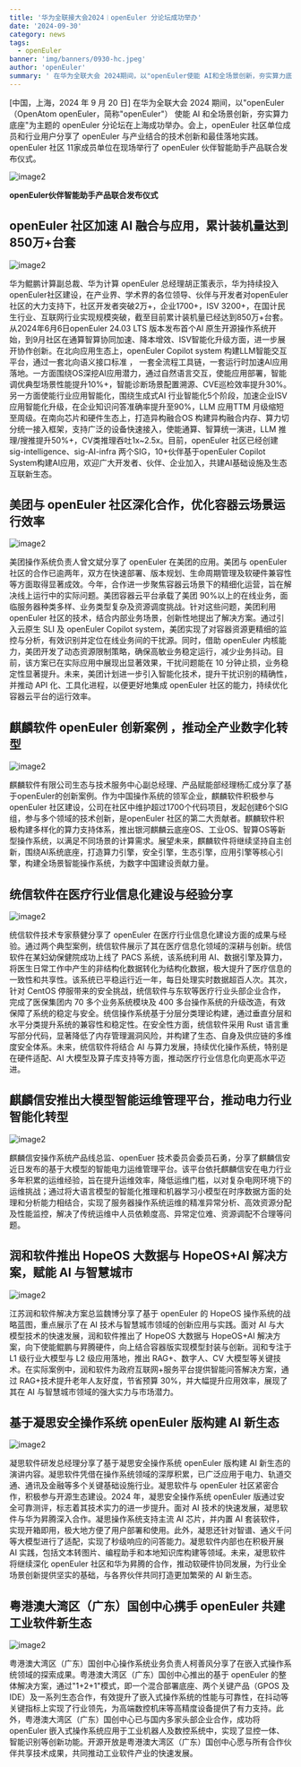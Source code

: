```yaml
---
title: '华为全联接大会2024︱openEuler 分论坛成功举办'
date: '2024-09-30'
category: news
tags:
  - openEuler
banner: 'img/banners/0930-hc.jpeg'
author: 'openEuler'
summary: ' 在华为全联大会 2024期间，以"openEuler使能 AI和全场景创新，夯实算力底座"为主题的 openEuler分论坛在上海成功举办。'
---
```




\[中国，上海，2024 年 9 月 20 日\] 在华为全联大会 2024
期间，以"openEuler（OpenAtom openEuler，简称"openEuler"） 使能 AI
和全场景创新，夯实算力底座"为主题的 openEuler
分论坛在上海成功举办。会上，openEuler 社区单位成员和行业用户分享了
openEuler 与产业结合的技术创新和最佳落地实践。openEuler
社区 11家成员单位在现场举行了 openEuler
伙伴智能助手产品联合发布仪式。


![image2](./media/image1.jpeg)

**openEuler伙伴智能助手产品联合发布仪式**

**openEuler 社区加速 AI 融合与应用，累计装机量达到850万+台套**
--------------------------------------------------------------


![image2](./media/image2.jpeg)

华为鲲鹏计算副总裁、华为计算 openEuler
总经理胡正策表示，华为持续投入openEuler社区建设，在产业界、学术界的各位领导、伙伴与开发者对openEuler
社区的大力支持下，社区开发者突破2万+，企业1700+，ISV
3200+，在国计民生行业、互联网行业实现规模突破，截至目前累计装机量已经达到850万+台套。从2024年6月6日openEuler
24.03 LTS 版本发布首个AI
原生开源操作系统开始，到9月社区在通算智算协同加速、降本增效、ISV智能化升级方面，进一步展开协作创新。在北向应用生态上，openEuler
Copilot system 构建LLM智能交互平台，通过一套北向语义接口标准 ，
一套全流程工具链，一套运行时加速AI应用落地。一方面围绕OS深挖AI应用潜力，通过自然语言交互，使能应用部署，智能调优典型场景性能提升10%+，智能诊断场景配置溯源、CVE巡检效率提升30%。另一方面使能行业应用智能化，围绕生成式AI
行业智能化5个阶段，加速企业ISV
应用智能化升级，在企业知识问答准确率提升至90%，LLM 应用TTM
月级缩短至周级。在南向芯片和硬件生态上，打造异构融合OS
构建异构融合内存、算力切分统一接入框架，支持广泛的设备快速接入，使能通算、智算统一演进，LLM
推理/搜推提升50%+，CV类推理吞吐1x\~2.5x。目前，openEuler
社区已经创建sig-intelligence、sig-AI-infra 两个SIG，10+伙伴基于openEuler
Copilot
System构建AI应用，欢迎广大开发者、伙伴、企业加入，共建AI基础设施及生态互联新生态。

**美团与 openEuler 社区深化合作，优化容器云场景运行效率**
---------------------------------------------------------


![image2](./media/image3.jpeg)

美团操作系统负责人曾文斌分享了 openEuler
在美团的应用。美团与 openEuler
社区的合作已逾两年，双方在快速部署、版本规划、生命周期管理及软硬件兼容性等方面取得显著成效。今年，合作进一步聚焦容器云场景下的精细化运营，旨在解决线上运行中的实际问题。美团容器云平台承载了美团
90%以上的在线业务，面临服务器种类多样、业务类型复杂及资源调度挑战。针对这些问题，美团利用
openEuler
社区的技术，结合内部业务场景，创新性地提出了解决方案。通过引入云原生 SLI
及 openEuler Copilot
system，美团实现了对容器资源更精细的监控与分析，有效识别并定位在线业务间的干扰源。同时，借助
openEuler
内核能力，美团开发了动态资源限制策略，确保高敏业务稳定运行，减少业务抖动。目前，该方案已在实际应用中展现出显著效果，干扰问题能在
10
分钟止损，业务稳定性显著提升。未来，美团计划进一步引入智能化技术，提升干扰识别的精确性，并推动
API 化、工具化进程，以便更好地集成 openEuler
社区的能力，持续优化容器云平台的运行效率。

**麒麟软件 openEuler 创新案例 ，推动全产业数字化转型**
------------------------------------------------------


![image2](./media/image4.jpeg)

麒麟软件有限公司生态与技术服务中心副总经理、产品赋能部经理杨汇成分享了基于openEuler的创新案例。作为中国操作系统的领军企业，麒麟软件积极参与
openEuler
社区建设，公司在社区中维护超过1700个代码项目，发起创建6个SIG组，参与多个领域的技术创新，是openEuler
社区的第二大贡献者。麒麟软件积极构建多样化的算力支持体系，推出银河麒麟云底座OS、工业OS、智算OS等新型操作系统，以满足不同场景的计算需求。展望未来，麒麟软件将继续坚持自主创新，围绕AI系统底座，打造算力引擎，安全引擎，生态引擎，应用引擎等核心引擎，构建全场景智能操作系统，为数字中国建设贡献力量。

**统信软件在医疗行业信息化建设与经验分享**
------------------------------------------


![image2](./media/image5.jpeg)

统信软件技术专家蔡健分享了 openEuler
在医疗行业信息化建设方面的成果与经验。通过两个典型案例，统信软件展示了其在医疗信息化领域的深耕与创新。统信软件在某妇幼保健院成功上线了
PACS 系统，该系统利用
AI、数据引擎及算力，将医生日常工作中产生的非结构化数据转化为结构化数据，极大提升了医疗信息的一致性和共享性。该系统已平稳运行近一年，每日处理实时数据超百人次。其次，针对
CentOS
停服带来的安全挑战，统信软件与东软等医疗行业头部企业合作，完成了医保集团内
70 多个业务系统模块及 400
多台操作系统的升级改造，有效保障了系统的稳定与安全。统信操作系统基于分层分类理论构建，通过垂直分层和水平分类提升系统的兼容性和稳定性。在安全性方面，统信软件采用
Rust
语言重写部分代码，显著降低了内存管理漏洞风险，并构建了生态、自身及供应链的多维度安全体系。未来，统信软件将结合
AI 与算力发展，持续优化操作系统，特别是在硬件适配、AI
大模型及算子库支持等方面，推动医疗行业信息化向更高水平迈进。

**麒麟信安推出大模型智能运维管理平台，推动电力行业智能化转型**
--------------------------------------------------------------


![image2](./media/image6.jpeg)

麒麟信安操作系统产品线总监、openEuer
技术委员会委员石勇，分享了麒麟信安近日发布的基于大模型的智能电力运维管理平台。该平台依托麒麟信安在电力行业多年积累的运维经验，旨在提升运维效率，降低运维门槛，以对复杂电网环境下的运维挑战；通过将大语言模型的智能化推理和机器学习小模型在时序数据方面的处理和分析能力相结合，实现了服务器操作系统运维的精准异常分析、高效资源分配及性能监控，解决了传统运维中人员依赖度高、异常定位难、资源调配不合理等问题。

**润和软件推出 HopeOS 大数据与 HopeOS+AI 解决方案，赋能 AI 与智慧城市**
-----------------------------------------------------------------------


![image2](./media/image7.jpeg)

江苏润和软件解决方案总监魏博分享了基于 openEuler 的
HopeOS 操作系统的战略蓝图，重点展示了在 AI
技术与智慧城市领域的创新应用与实践。面对 AI
与大模型技术的快速发展，润和软件推出了 HopeOS 大数据与 HopeOS+AI
解决方案，向下使能鲲鹏与昇腾硬件，向上结合容器版实现模型封装与创新。润和专注于
L1 级行业大模型与 L2 级应用落地，推出 RAG+、数字人、CV
大模型等关键技术。在实际案例中，润和软件为政府互联网+服务平台提供智能问答解决方案，通过
RAG+技术提升老年人友好度，节省预算 30%，并大幅提升应用效率，展现了其在
AI 与智慧城市领域的强大实力与市场潜力。

**基于凝思安全操作系统 openEuler 版构建 AI 新生态**
---------------------------------------------------


![image2](./media/image8.jpeg)

凝思软件研发总经理分享了基于凝思安全操作系统 openEuler
版构建 AI
新生态的演讲内容。凝思软件凭借在操作系统领域的深厚积累，已广泛应用于电力、轨道交通、通讯及金融等多个关键基础设施行业。凝思软件与
openEuler 社区紧密合作，积极参与开源生态建设。2024 年，凝思安全操作系统
openEuler 版通过安全可靠测评，标志着其技术实力的进一步提升。面对 AI
技术的快速发展，凝思软件与华为昇腾深入合作。凝思操作系统支持主流 AI
芯片，并内置 AI
套装软件，实现开箱即用，极大地方便了用户部署和使用。此外，凝思还针对智谱、通义千问等大模型进行了适配，实现了秒级响应的问答能力。凝思软件内部也在积极开展
AI
实践，包括文本转图片、编程助手和本地知识库构建等领域。未来，凝思软件将继续深化
openEuler
社区和华为昇腾的合作，推动软硬件协同发展，为行业全场景创新提供坚实的基础，与各界伙伴共同打造更加繁荣的
AI 新生态。

**粤港澳大湾区（广东）国创中心携手 openEuler 共建工业软件新生态**
-----------------------------------------------------------------


![image2](./media/image9.jpeg)

粤港澳大湾区（广东）国创中心操作系统业务负责人柯善风分享了在嵌入式操作系统领域的探索成果。粤港澳大湾区（广东）国创中心推出的基于
openEuler
的整体解决方案，通过"1+2+1"模式，即一个混合部署底座、两个关键产品（GPOS
及
IDE）及一系列生态合作，有效提升了嵌入式操作系统的性能与可靠性，在抖动等关键指标上实现了行业领先，为高端数控机床等高精度设备提供了有力支持。此外，粤港澳大湾区（广东）国创中心已与国内多家头部企业合作，成功将
openEuler
嵌入式操作系统应用于工业机器人及数控系统中，实现了显控一体、智能识别等创新功能。开源开放是粤港澳大湾区（广东）国创中心愿与所有合作伙伴共享技术成果，共同推动工业软件产业的快速发展。
